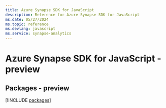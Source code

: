 ```yaml
---
title: Azure Synapse SDK for JavaScript
description: Reference for Azure Synapse SDK for JavaScript
ms.date: 05/27/2024
ms.topic: reference
ms.devlang: javascript
ms.service: synapse-analytics
---
```

# Azure Synapse SDK for JavaScript - preview
## Packages - preview
[!INCLUDE [packages](synapse-index.md)]